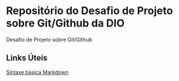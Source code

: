 # Repositório do Desafio de Projeto sobre Git/Github da DIO
Desafio de Projeto sobre Git/Github

## Links Úteis
[Sintaxe básica Markdown](https://www.markdownguide.org/basic-syntax/)
